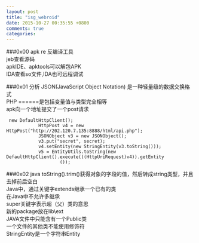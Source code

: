 ```yaml
---
layout: post
title: "isg_webroid"
date: 2015-10-27 00:35:55 +0800
comments: true
categories: 
---
```


###0x00 apk re
反编译工具  
jeb查看源码  
apkIDE、apktools可以解包APK  
IDA查看so文件,IDA也可远程调试  



###0x01 分析
JSON(JavaScript Object Notation) 是一种轻量级的数据交换格式  
PHP ======是包括变量值与类型完全相等  
apk向一个地址提交了一个post请求

     new DefaultHttpClient();
                HttpPost v4 = new HttpPost("http://202.120.7.135:8888/html/api.php");
                JSONObject v3 = new JSONObject();
                v3.put("secret", secret);
                v4.setEntity(new StringEntity(v3.toString()));
                v5 = EntityUtils.toString(new DefaultHttpClient().execute(((HttpUriRequest)v4)).getEntity
                        ());




###0x02 java
toString().trim()获得对象的字段的值，然后转成string类型，并且去掉前后空白  
Java中，通过关键字extends继承一个已有的类  
在Java中不允许多继承  
super关键字表示超（父）类的意思  
新的package放在lib\ext  
JAVA文件中只能含有一个Public类  
一个文件的其他类不能使用修饰符  
StringEntity是一个字符串Entity
